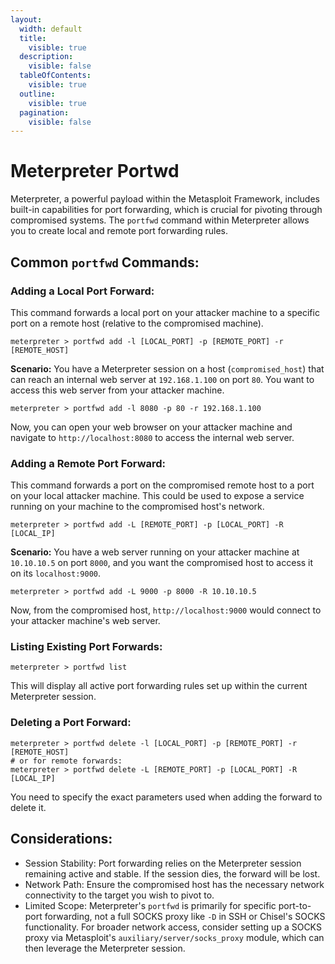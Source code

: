 ```yaml
---
layout:
  width: default
  title:
    visible: true
  description:
    visible: false
  tableOfContents:
    visible: true
  outline:
    visible: true
  pagination:
    visible: false
---
```


# Meterpreter Portwd

Meterpreter, a powerful payload within the Metasploit Framework, includes built-in capabilities for port forwarding, which is crucial for pivoting through compromised systems. The `portfwd` command within Meterpreter allows you to create local and remote port forwarding rules.

## Common `portfwd` Commands:

### Adding a Local Port Forward:

This command forwards a local port on your attacker machine to a specific port on a remote host (relative to the compromised machine).

```
meterpreter > portfwd add -l [LOCAL_PORT] -p [REMOTE_PORT] -r [REMOTE_HOST]
```

**Scenario:** You have a Meterpreter session on a host (`compromised_host`) that can reach an internal web server at `192.168.1.100` on port `80`. You want to access this web server from your attacker machine.

```
meterpreter > portfwd add -l 8080 -p 80 -r 192.168.1.100
```

Now, you can open your web browser on your attacker machine and navigate to `http://localhost:8080` to access the internal web server.

### Adding a Remote Port Forward:

This command forwards a port on the compromised remote host to a port on your local attacker machine. This could be used to expose a service running on your machine to the compromised host's network.

```
meterpreter > portfwd add -L [REMOTE_PORT] -p [LOCAL_PORT] -R [LOCAL_IP]
```

**Scenario:** You have a web server running on your attacker machine at `10.10.10.5` on port `8000`, and you want the compromised host to access it on its `localhost:9000`.

```
meterpreter > portfwd add -L 9000 -p 8000 -R 10.10.10.5
```

Now, from the compromised host, `http://localhost:9000` would connect to your attacker machine's web server.

### Listing Existing Port Forwards:

```
meterpreter > portfwd list
```

This will display all active port forwarding rules set up within the current Meterpreter session.

### Deleting a Port Forward:

```
meterpreter > portfwd delete -l [LOCAL_PORT] -p [REMOTE_PORT] -r [REMOTE_HOST]
# or for remote forwards:
meterpreter > portfwd delete -L [REMOTE_PORT] -p [LOCAL_PORT] -R [LOCAL_IP]
```

You need to specify the exact parameters used when adding the forward to delete it.

## Considerations:

* Session Stability: Port forwarding relies on the Meterpreter session remaining active and stable. If the session dies, the forward will be lost.
* Network Path: Ensure the compromised host has the necessary network connectivity to the target you wish to pivot to.
* Limited Scope: Meterpreter's `portfwd` is primarily for specific port-to-port forwarding, not a full SOCKS proxy like `-D` in SSH or Chisel's SOCKS functionality. For broader network access, consider setting up a SOCKS proxy via Metasploit's `auxiliary/server/socks_proxy` module, which can then leverage the Meterpreter session.
